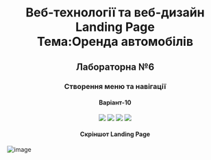 <h1 align="center">Веб-технології та веб-дизайн </br>
  Landing Page</br>
  Тема:Оренда автомобілів
</h1>

<h2 align="center">Лабораторна №6</h2>
<h3 align="center">Створення меню та навігації</h3>
<h4 align="center">Варіант-10</h4>

<p align="center">
  <img src="https://github.com/YurijKryshtof0222/WebLabs/assets/105464154/e3c76a72-1318-49df-9ca3-c093816d0f3d">
  <img src="https://github.com/YurijKryshtof0222/WebLabs/assets/105464154/5f78f8db-6e87-4e46-b80c-d47dbe0b4c87">
  <img src="https://github.com/YurijKryshtof0222/WebLabs/assets/105464154/da05cd3e-759f-499a-aa27-1fec76518a63">
  <img src="https://github.com/YurijKryshtof0222/WebLabs/assets/105464154/23822eae-ba99-41b2-841d-6251f743a6b2">
</p>

<h4 align="center">Скріншот Landing Page</h4>

![image](https://github.com/YurijKryshtof0222/WebLabs/assets/105464154/59d76c80-bfa2-4f7b-ac3b-ffb8a5152643)
